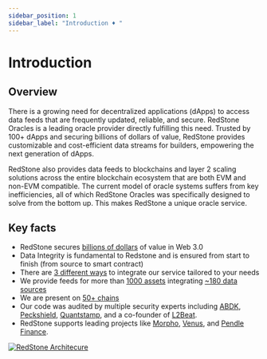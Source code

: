 ```yaml
---
sidebar_position: 1
sidebar_label: "Introduction ♦️ "
---
```

# Introduction

## Overview
There is a growing need for decentralized applications (dApps) to access data feeds that are frequently updated, reliable, and secure. RedStone Oracles is a leading oracle provider directly fulfilling this need. Trusted by 100+ dApps and securing billions of dollars of value, RedStone provides customizable and cost-efficient data streams for builders, empowering the next generation of dApps. 

RedStone also provides data feeds to blockchains and layer 2 scaling solutions across the entire blockchain ecosystem that are both EVM and non-EVM compatible. The current model of oracle systems suffers from key inefficiencies, all of which RedStone Oracles was specifically designed to solve from the bottom up. This makes RedStone a unique oracle service.

## Key facts

- RedStone secures [billions of dollars](https://defillama.com/oracles/RedStone?borrowed=true&doublecounted=true) of value in Web 3.0
- Data Integrity is fundamental to Redstone and is ensured from start to finish (from source to smart contract)
- There are [3 different ways](./get-started/selecting-redstone-model) to integrate our service tailored to your needs
- We provide feeds for more than [1000 assets](https://app.redstone.finance/#/app/tokens) integrating [~180 data sources](https://app.redstone.finance/#/app/sources)
- We are present on [50+ chains](https://showroom.redstone.finance/)
- Our code was audited by multiple security experts including [ABDK](https://abdk.consulting/), [Peckshield](https://peckshield.com/), [Quantstamp](https://quantstamp.com/), and a co-founder of [L2Beat](https://pl.linkedin.com/company/l2beat#:~:text=Join%20Piotr%20Szlachciak%20Cofounder%20%26%20CEO,insights%20shaping%20the%20%23DeFi%20landscape!).
- RedStone supports leading projects like [Morpho](https://morpho.org/), [Venus](https://venus.io/), and [Pendle Finance](https://www.pendle.finance/).



<a href="https://raw.githubusercontent.com/redstone-finance/redstone-docs/main/static/img/redstone-architecture-simple.png">
  <img alt="RedStone Architecure" src="/img/redstone-architecture-simple.png" target="_blank"/>
</a>



